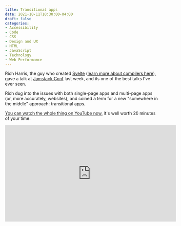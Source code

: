 ```yaml
---
title: Transitional apps
date: 2021-10-11T10:30:00-04:00
draft: false
categories:
- Accessibility
- Code
- CSS
- Design and UX
- HTML
- JavaScript
- Technology
- Web Performance
---
```


Rich Harris, the guy who created [Svelte](https://svelte.dev/) ([learn more about compilers here](/the-rise-of-javascript-compilers-and-micro-libraries/)), gave a talk at [Jamstack Conf](https://jamstackconf.com/) last week, and its one of the best talks I've ever seen.

Rich dug into the issues with both single-page apps and multi-page apps (or, more accurately, websites), and coined a term for a new "somewhere in the middle" approach: transitional apps.

[You can watch the whole thing on YouTube now.](https://www.youtube.com/watch?v=860d8usGC0o) It's well worth 20 minutes of your time.

<div class="fluid-vids"><iframe width="560" height="315" src="https://www.youtube.com/embed/860d8usGC0o" title="YouTube video player" frameborder="0" allow="accelerometer; autoplay; clipboard-write; encrypted-media; gyroscope; picture-in-picture" allowfullscreen></iframe></div>
